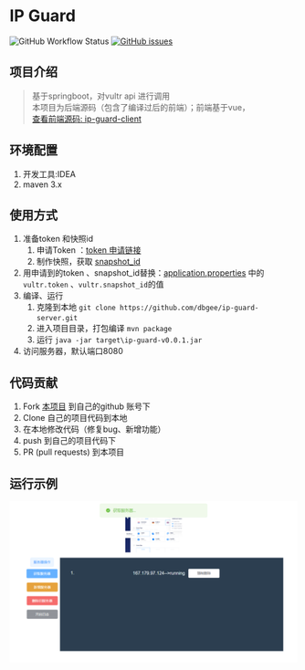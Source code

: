 # IP Guard

![GitHub Workflow Status](https://img.shields.io/github/workflow/status/dbgee/ip-guard-server/Java%20CI%20for%20ip-guard-server)
[![GitHub issues](https://img.shields.io/github/issues/dbgee/ip-guard-server)](https://github.com/dbgee/ip-guard-server/issues)
## 项目介绍
> 基于springboot，对vultr api 进行调用  
> 本项目为后端源码（包含了编译过后的前端）；前端基于vue，  
> [查看前端源码: ip-guard-client](https://github.com/dbgee/ip-guard-client) 

## 环境配置
1. 开发工具:IDEA
2. maven 3.x

## 使用方式
1. 准备token 和快照id
    1. 申请Token ：[token 申请链接](https://my.vultr.com/settings/#settingsapi)
    2. 制作快照，获取 [snapshot_id](https://my.vultr.com/snapshots/)
2. 用申请到的token 、snapshot_id替换：[application.properties](src/main/resources/application.properties) 中的`vultr.token` 、`vultr.snapshot_id`的值
3. 编译、运行
    1. 克隆到本地 `git clone https://github.com/dbgee/ip-guard-server.git `
    2. 进入项目目录，打包编译 `mvn package`
    3. 运行 `java -jar target\ip-guard-v0.0.1.jar`
4. 访问服务器，默认端口8080

## 代码贡献
1. Fork [本项目](https://github.com/dbgee/ip-guard-server) 到自己的github 账号下
2. Clone 自己的项目代码到本地
3. 在本地修改代码（修复bug、新增功能）
4. push 到自己的项目代码下
5. PR (pull requests) 到本项目

## 运行示例
![运行截图](images/index.png)
